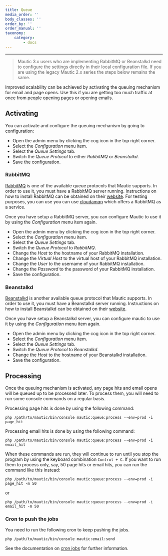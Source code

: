 ```yaml
---
title: Queue
media_order: ''
body_classes: ''
order_by: ''
order_manual: ''
taxonomy:
    category:
        - docs
---
```


-----------

> Mautic 3.x users who are implementing RabbitMQ or Beanstalkd need to configure the settings directly in their local configuration file. If you are using the legacy Mautic 2.x series the steps below remains the same. 


Improved scalability can be achieved by activating the queuing mechanism for email and page opens.  Use this if you
are getting too much traffic at once from people opening pages or opening emails.

## Activating

You can activate and configure the queuing mechanism by going to configuration:

- Open the admin menu by clicking the cog icon in the top right corner.
- Select the *Configuration* menu item.
- Select the *Queue Settings* tab.
- Switch the *Queue Protocol* to either *RabbitMQ* or *Beanstalkd*.
- Save the configuration.

### RabbitMQ

[RabbitMQ][rabbitMQ] is one of the available queue protocols that Mautic supports.
In order to use it, you must have a RabbitMQ server running.  Instructions on how to install RabbitMQ can be obtained
on their [website][rabbitMQ-website].  For testing purposes, you can use
you can use [cloudamqp][cloudamqp] which offers a RabbitMQ as a service.

Once you have setup a RabbitMQ server, you can configure Mautic to use it by using the *Configuration* menu item again.

- Open the admin menu by clicking the cog icon in the top right corner.
- Select the *Configuration* menu item.
- Select the *Queue Settings* tab.
- Switch the *Queue Protocol* to *RabbitMQ*.
- Change the *Host* to the hostname of your RabbitMQ installation.
- Change the *Virtual Host* to the virtual host of your RabbitMQ installation.
- Change the *User* to the username of your RabbitMQ installation.
- Change the *Password* to the password of your RabbitMQ installation.
- Save the configuration.

### Beanstalkd

[Beanstalkd][beanstalkd] is another available queue protocol that Mautic supports.
In order to use it, you must have a Beanstalkd server running.  Instructions on how to install Beanstalkd can be
obtained on their [website][beanstalkd-website].

Once you have setup a Beanstalkd server, you can configure mautic to use it by using the *Configuration* menu item again.

- Open the admin menu by clicking the cog icon in the top right corner.
- Select the *Configuration* menu item.
- Select the *Queue Settings* tab.
- Switch the *Queue Protocol* to *Beanstalkd*.
- Change the *Host* to the hostname of your Beanstalkd installation.
- Save the configuration.

## Processing

Once the queuing mechanism is activated, any page hits and email opens will be queued up to be processed later.
To process them, you will need to run some console commands on a regular basis.

Processing page hits is done by using the following command:

```
php /path/to/mautic/bin/console mautic:queue:process --env=prod -i page_hit
```

Processing email hits is done by using the following command:

```
php /path/to/mautic/bin/console mautic:queue:process --env=prod -i email_hit
```

When these commands are run, they will continue to run until you stop the program by using the keyboard
combination `Control + C`.  If you want to run them to process only, say, 50 page hits or email hits, you can
run the command like this instead:

```
php /path/to/mautic/bin/console mautic:queue:process --env=prod -i page_hit -m 50
```

or

```
php /path/to/mautic/bin/console mautic:queue:process --env=prod -i email_hit -m 50
```

### Cron to push the jobs
You need to run the following cron to keep pushing the jobs.
```
php /path/to/mautic/bin/console mautic:email:send
```
See the documentation on [cron jobs][cron-jobs] for further information.

[cron-jobs]: </setup/cron-jobs>
[rabbitMQ]: <https://www.rabbitmq.com/features.html>
[rabbitMQ-website]: <http://www.rabbitmq.com/download.html>
[cloudamqp]: <https://www.cloudamqp.com/>
[beanstalkd]: <https://kr.github.io/beanstalkd/>
[beanstalkd-website]: <https://kr.github.io/beanstalkd/download.html>
